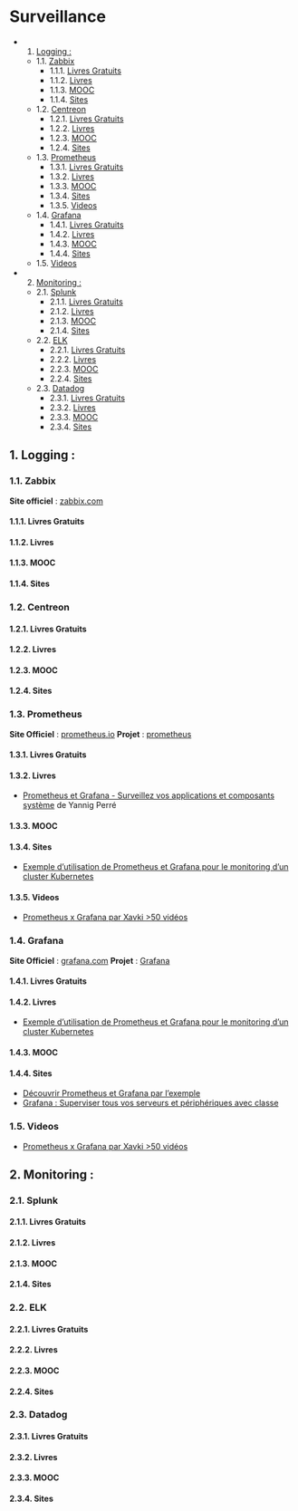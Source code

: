 # Surveillance
<!-- vscode-markdown-toc -->
* 1. [Logging :](#Logging:)
	* 1.1. [Zabbix](#Zabbix)
		* 1.1.1. [Livres Gratuits](#LivresGratuits)
		* 1.1.2. [Livres](#Livres)
		* 1.1.3. [MOOC](#MOOC)
		* 1.1.4. [Sites](#Sites)
	* 1.2. [Centreon](#Centreon)
		* 1.2.1. [Livres Gratuits](#LivresGratuits-1)
		* 1.2.2. [Livres](#Livres-1)
		* 1.2.3. [MOOC](#MOOC-1)
		* 1.2.4. [Sites](#Sites-1)
	* 1.3. [Prometheus](#Prometheus)
		* 1.3.1. [Livres Gratuits](#LivresGratuits-1)
		* 1.3.2. [Livres](#Livres-1)
		* 1.3.3. [MOOC](#MOOC-1)
		* 1.3.4. [Sites](#Sites-1)
		* 1.3.5. [Videos](#Videos)
	* 1.4. [Grafana](#Grafana)
		* 1.4.1. [Livres Gratuits](#LivresGratuits-1)
		* 1.4.2. [Livres](#Livres-1)
		* 1.4.3. [MOOC](#MOOC-1)
		* 1.4.4. [Sites](#Sites-1)
	* 1.5. [Videos](#Videos-1)
* 2. [Monitoring :](#Monitoring:)
	* 2.1. [Splunk](#Splunk)
		* 2.1.1. [Livres Gratuits](#LivresGratuits-1)
		* 2.1.2. [Livres](#Livres-1)
		* 2.1.3. [MOOC](#MOOC-1)
		* 2.1.4. [Sites](#Sites-1)
	* 2.2. [ELK](#ELK)
		* 2.2.1. [Livres Gratuits](#LivresGratuits-1)
		* 2.2.2. [Livres](#Livres-1)
		* 2.2.3. [MOOC](#MOOC-1)
		* 2.2.4. [Sites](#Sites-1)
	* 2.3. [Datadog](#Datadog)
		* 2.3.1. [Livres Gratuits](#LivresGratuits-1)
		* 2.3.2. [Livres](#Livres-1)
		* 2.3.3. [MOOC](#MOOC-1)
		* 2.3.4. [Sites](#Sites-1)

<!-- vscode-markdown-toc-config
	numbering=true
	autoSave=true
	/vscode-markdown-toc-config -->
<!-- /vscode-markdown-toc -->
##  1. <a name='Logging:'></a>Logging :

###  1.1. <a name='Zabbix'></a>Zabbix

**Site officiel** : [zabbix.com](https://www.zabbix.com/)

####  1.1.1. <a name='LivresGratuits'></a>Livres Gratuits

####  1.1.2. <a name='Livres'></a>Livres

####  1.1.3. <a name='MOOC'></a>MOOC

####  1.1.4. <a name='Sites'></a>Sites

###  1.2. <a name='Centreon'></a>Centreon

####  1.2.1. <a name='LivresGratuits-1'></a>Livres Gratuits

####  1.2.2. <a name='Livres-1'></a>Livres

####  1.2.3. <a name='MOOC-1'></a>MOOC

####  1.2.4. <a name='Sites-1'></a>Sites

###  1.3. <a name='Prometheus'></a>Prometheus

**Site Officiel** : [prometheus.io](https://prometheus.io/)
**Projet** : [prometheus](https://github.com/prometheus/prometheus)

####  1.3.1. <a name='LivresGratuits-1'></a>Livres Gratuits

####  1.3.2. <a name='Livres-1'></a>Livres

- [Prometheus et Grafana - Surveillez vos applications et composants
  système](https://amzn.to/3C32ENz) de Yannig Perré

####  1.3.3. <a name='MOOC-1'></a>MOOC

####  1.3.4. <a name='Sites-1'></a>Sites

- [Exemple d’utilisation de Prometheus et Grafana pour le monitoring d’un cluster Kubernetes](https://blog.octo.com/exemple-dutilisation-de-prometheus-et-grafana-pour-le-monitoring-dun-cluster-kubernetes/)

####  1.3.5. <a name='Videos'></a>Videos

- [Prometheus x Grafana par Xavki >50 vidéos](https://xavki.blog/prometheus-grafana-tutoriaux-francais/)

###  1.4. <a name='Grafana'></a>Grafana

**Site Officiel** : [grafana.com](https://grafana.com/)
**Projet** : [Grafana](https://github.com/grafana/grafana)

####  1.4.1. <a name='LivresGratuits-1'></a>Livres Gratuits

####  1.4.2. <a name='Livres-1'></a>Livres

- [Exemple d’utilisation de Prometheus et Grafana pour le monitoring d’un cluster Kubernetes](https://blog.octo.com/exemple-dutilisation-de-prometheus-et-grafana-pour-le-monitoring-dun-cluster-kubernetes/)

####  1.4.3. <a name='MOOC-1'></a>MOOC

####  1.4.4. <a name='Sites-1'></a>Sites

- [Découvrir Prometheus et Grafana par l’exemple](https://blog.zwindler.fr/2020/04/13/decouvrir-prometheus-et-grafana-par-lexemple/)
- [Grafana : Superviser tous vos serveurs et périphériques avec classe](https://www.tech2tech.fr/grafana-superviser-tous-vos-serveurs-et-peripheriques/)

###  1.5. <a name='Videos-1'></a>Videos

- [Prometheus x Grafana par Xavki >50 vidéos](https://xavki.blog/prometheus-grafana-tutoriaux-francais/)

##  2. <a name='Monitoring:'></a>Monitoring :

###  2.1. <a name='Splunk'></a>Splunk

####  2.1.1. <a name='LivresGratuits-1'></a>Livres Gratuits

####  2.1.2. <a name='Livres-1'></a>Livres

####  2.1.3. <a name='MOOC-1'></a>MOOC

####  2.1.4. <a name='Sites-1'></a>Sites

###  2.2. <a name='ELK'></a>ELK

####  2.2.1. <a name='LivresGratuits-1'></a>Livres Gratuits

####  2.2.2. <a name='Livres-1'></a>Livres

####  2.2.3. <a name='MOOC-1'></a>MOOC

####  2.2.4. <a name='Sites-1'></a>Sites

###  2.3. <a name='Datadog'></a>Datadog

####  2.3.1. <a name='LivresGratuits-1'></a>Livres Gratuits

####  2.3.2. <a name='Livres-1'></a>Livres

####  2.3.3. <a name='MOOC-1'></a>MOOC

####  2.3.4. <a name='Sites-1'></a>Sites
